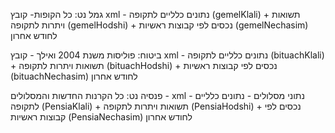 גמל נט: כל הקופות- קובץ xml - נתונים כלליים לתקופה (gemelKlali) + תשואות ויתרות לתקופה (gemelHodshi) + נכסים לפי קבוצות ראשיות (gemelNechasim) לחודש אחרון

ביטוח: פוליסות משנת 2004 ואילך - קובץ xml - נתונים כלליים לתקופה (bituachKlali) + תשואות ויתרות לתקופה (bituachHodshi) + נכסים לפי קבוצות ראשיות (bituachNechasim) לחודש אחרון

פנסיה נט: כל הקרנות החדשות והמסלולים - xml - נתוני מסלולים - נתונים כלליים לתקופה (PensiaKlali) + תשואות ויתרות לתקופה (PensiaHodshi) + נכסים לפי קבוצות ראשיות (PensiaNechasim) לחודש אחרון


